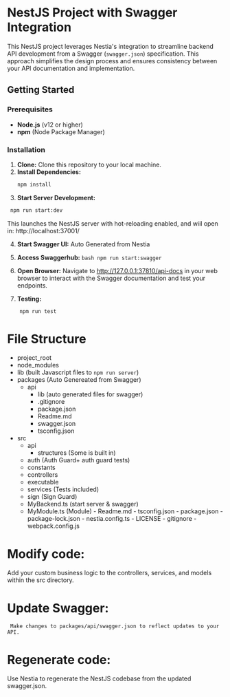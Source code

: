 # NestJS Project with Swagger Integration

This NestJS project leverages Nestia's integration to streamline backend API development from a Swagger (`swagger.json`) specification. This approach simplifies the design process and ensures consistency between your API documentation and implementation.


## Getting Started

### Prerequisites

- **Node.js** (v12 or higher)
- **npm** (Node Package Manager)


### Installation

1. **Clone:** Clone this repository to your local machine.
2. **Install Dependencies:**
   ```bash
   npm install
   ```
3. **Start Server Development:**
  ```bash
   npm run start:dev
  ```
This launches the NestJS server with hot-reloading enabled, and wiil open in: http://localhost:37001/

4. **Start Swagger UI:**
  Auto Generated from Nestia
  1. **Access Swaggerhub:**
    ```bash
      npm run start:swagger
    ```
  2. **Open Browser:** Navigate to http://127.0.0.1:37810/api-docs in your web browser to interact with the Swagger documentation and test your endpoints.

5. **Testing:**
  ```bash
      npm run test
  ```

# File Structure
   - project_root
   - node_modules
   - lib (built Javascript files to ```npm run server```)
   - packages (Auto Genereated from Swagger)
      - api
        - lib (auto generated files for swagger)
        - .gitignore
        - package.json
        - Readme.md
        - swagger.json 
        - tsconfig.json
   - src
        - api
            - structures (Some is built in)
        - auth (Auth Guard+ auth guard tests)
        - constants
        - controllers
        - executable
        - services (Tests included)
        - sign (Sign Guard)
        - MyBackend.ts (start server & swagger)
        - MyModule.ts (Module)
    - Readme.md
    - tsconfig.json
    - package.json
    - package-lock.json
    - nestia.config.ts
    - LICENSE
    - gitignore
    - webpack.config.js


# Modify code: 
  Add your custom business logic to the controllers, services, and models within the src directory.
# Update Swagger: 
     Make changes to packages/api/swagger.json to reflect updates to your API.
# Regenerate code: 
   Use Nestia to regenerate the NestJS codebase from the updated swagger.json.
